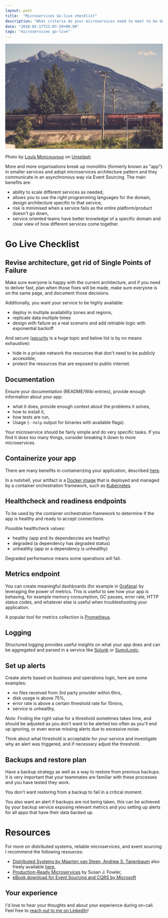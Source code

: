 ```yaml
---
layout: post
title:  "Microservices Go-live checklist"
description: "What criteria do your microservices need to meet to be deployed?"
date: "2018-02-17T21:07:39+00:00"
tags: "microservices go-live"
---
```


![Microservices Go-live checklist](/assets/images/posts/microservices-go-live-checklist.jpg "Microservices Go-live checklist")

Photo by [Louis Moncouyoux](https://unsplash.com/@louis_moncouyoux?utm_source=unsplash&utm_medium=referral&utm_content=creditCopyText) on [Unsplash](https://unsplash.com/search/photos/perfect?utm_source=unsplash&utm_medium=referral&utm_content=creditCopyText)

More and more organisations break up monoliths (formerly known as "app") in smaller services
and adopt microservices architecture pattern and they communicate in an asynchronous way via Event Sourcing. The main benefits are:

* ability to scale different services as needed,
* allows you to use the right programming languages for the domain, design architecture specific to that service,
* risk is minimised when a service fails as the entire platform/product doesn't go down,
* service oriented teams have better knowledge of a specific domain and clear view of how different services come together.

# Go Live Checklist

## Revise architecture, get rid of Single Points of Failure

Make sure everyone is happy with the current architecture, and if you need to deliver fast,
plan when those fixes will be made, make sure everyone is on the same page, and document those decisions.

Additionally, you want your service to be highly available:

* deploy in multiple availability zones and regions,
* replicate data multiple times
* design with failure as a real scenario and add retriable logic with exponential backoff

And secure ([security](https://www.owasp.org/index.php/Top_10_2013-Top_10) is a huge topic and below list is by no means exhaustive):

* hide in a private network the resources that don't need to be publicly accessible,
* protect the resources that are exposed to public internet.

## Documentation

Ensure your documentation (README/Wiki entries), provide enough information about your app:

* what it does, provide enough context about the problems it solves,
* how to install it,
* how tests are run,
* Usage (`--help` output for binaries with available flags).

Your microservice should be fairly simple and do very specific tasks. If you find it does
too many things, consider breaking it down to more microservices.

## Containerize your app

There are many benefits in containerizing your application, described [here](https://cloud.google.com/containers/).

In a nutshell, your artifact is a [Docker image](https://www.docker.com/) that is deployed and managed by a container orchestration framework, such as [Kubernetes](https://kubernetes.io).

## Healthcheck and readiness endpoints

To be used by the container orchestration framework to determine if the app is healthy and
ready to accept connections.

Possible healthcheck values:

* healthy (app and its dependencies are healthy)
* degraded (a dependency has degraded status)
* unhealthy (app or a dependency is unhealthy)

Degraded performance means some operations will fail.

## Metrics endpoint

You can create meaningful dashboards (for example in [Grafana](https://grafana.com/)) by
leveraging the power of metrics. This is useful to see how your app is behaving, for example
memory consumption, GC pauses, error rate, HTTP status codes, and whatever else is useful
when troubleshooting your application.

A popular tool for metrics collection is [Prometheus](https://prometheus.io/).

## Logging

Structured logging provides useful insights on what your app does and can be aggregated and parsed in a
service like [Splunk](https://www.splunk.com/) or [SumoLogic](https://www.sumologic.com/).

## Set up alerts

Create alerts based on business and operations logic, here are some examples:

* no files received from 3rd party provider within 6hrs,
* disk usage is above 75%,
* error rate is above a certain threshold rate for 15mins,
* service is unhealthy,

_Note:_ Finding the right value for a threshold sometimes takes time, and should be
adjusted as you don't want to be alerted too often as you'll end up ignoring, or even worse
missing alerts due to excessive noise.

Think about what threshold is acceptable for your service and investigate why an alert was
triggered, and if necessary adjust the threshold.

## Backups and restore plan

Have a backup strategy as well as a way to restore from previous backups. It is very
important that your teammates are familiar with these processes and you have tested they
work.

You don't want restoring from a backup to fail in a critical moment.

You also want an alert if backups are not being taken, this can be achieved by your backup
service exposing relevant metrics and you setting up alerts for all apps that have their
data backed up.

# Resources

For more on distributed systems, reliable microservices, and event sourcing I recommend the following resources:

* [Distributed Systems by Maarten van Steen,‎ Andrew S. Tanenbaum](https://www.amazon.co.uk/Distributed-Systems-Maarten-van-Steen/dp/1543057381) also freely available [here](https://www.distributed-systems.net/index.php/books/distributed-systems-3rd-edition-2017/ds3-sneak-preview/),
* [Production-Ready Microservices](http://shop.oreilly.com/product/0636920053675.do) by Susan J. Fowler,
* [eBook download for Event Sourcing and CQRS by Microsoft](https://www.microsoft.com/en-gb/download/details.aspx?id=34774)

## Your experience

I'd love to hear your thoughts and about your experience during on-call. Feel free to [reach out to me on LinkedIn](https://www.linkedin.com/in/george-g-279883115/)!
